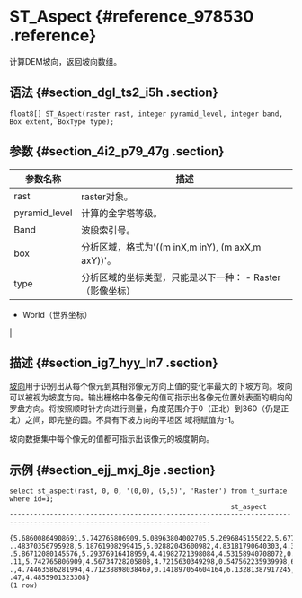 # ST\_Aspect {#reference_978530 .reference}

计算DEM坡向，返回坡向数组。

## 语法 {#section_dgl_ts2_i5h .section}

``` {#codeblock_9eb_wa6_stj}
float8[] ST_Aspect(raster rast, integer pyramid_level, integer band, Box extent, BoxType type);
```

## 参数 {#section_4i2_p79_47g .section}

|参数名称|描述|
|----|--|
|rast|raster对象。|
|pyramid\_level|计算的金字塔等级。|
|Band|波段索引号。|
|box|分析区域，格式为'\(\(m inX,m inY\), \(m axX,m axY\)\)'。|
|type|分析区域的坐标类型，只能是以下一种： -   Raster（影像坐标）
-   World（世界坐标）

 |

## 描述 {#section_ig7_hyy_ln7 .section}

[坡向](http://desktop.arcgis.com/zh-cn/arcmap/10.3/tools/spatial-analyst-toolbox/aspect.htm)用于识别出从每个像元到其相邻像元方向上值的变化率最大的下坡方向。坡向可以被视为坡度方向。输出栅格中各像元的值可指示出各像元位置处表面的朝向的罗盘方向。将按照顺时针方向进行测量，角度范围介于0（正北）到360（仍是正北）之间，即完整的圆。不具有下坡方向的平坦区 域将赋值为-1。

坡向数据集中每个像元的值都可指示出该像元的坡度朝向。

## 示例 {#section_ejj_mxj_8je .section}

``` {#codeblock_egq_xpi_8xt}
select st_aspect(rast, 0, 0, '(0,0), (5,5)', 'Raster') from t_surface where id=1;
                                                       st_aspect                                                        
------------------------------------------------------------------------------------------------------------------------
 {5.68600864908691,5.742765806909,5.08963804002705,5.2696845155022,5.67764064357462,5.91019758537953,5.37643514321137,5.
..48370356795928,5.18761908299415,5.02882043600982,4.83181790640303,4.33940125858463,5.56909460856743,5.92299216276176,.
.5.86712080145576,5.29376916418959,4.41982721398084,4.53158940708072,0.141897054604164,0.274167451119659,6.267561578559.
.11,5.742765806909,4.56734728205808,4.7215630349298,0.547562235939998,6.0814229628593,5.96909743805248,5.80535425218747.
.,4.74463586281994,4.71238898038469,0.141897054604164,6.13281387917245,6.05997388768217,5.98920538937637,4.789160871654.
.47,4.4855901323308}
(1 row)
```


